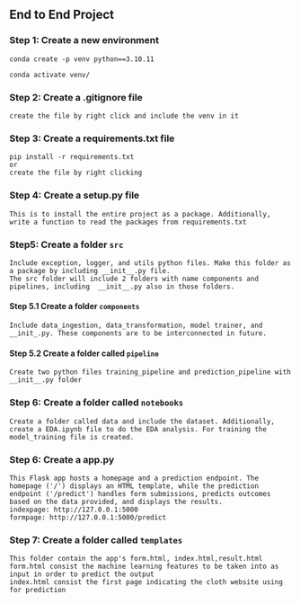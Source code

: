## End to End Project

### Step 1: Create a new environment

```
conda create -p venv python==3.10.11

conda activate venv/
```
### Step 2: Create a .gitignore file

```
create the file by right click and include the venv in it
```

### Step 3: Create a requirements.txt file 
```
pip install -r requirements.txt
or
create the file by right clicking
```

### Step 4: Create a setup.py file 
```
This is to install the entire project as a package. Additionally, write a function to read the packages from requirements.txt
```

### Step5: Create a folder `src` 
```
Include exception, logger, and utils python files. Make this folder as a package by including __init__.py file. 
The src folder will include 2 folders with name components and pipelines, including  __init__.py also in those folders.
```
#### Step 5.1 Create a folder `components`

```
Include data_ingestion, data_transformation, model trainer, and __init_.py. These components are to be interconnected in future. 
```
#### Step 5.2 Create a folder called `pipeline`
```
Create two python files training_pipeline and prediction_pipeline with __init__.py folder
``` 

### Step 6: Create a folder called `notebooks` 
```
Create a folder called data and include the dataset. Additionally, create a EDA.ipynb file to do the EDA analysis. For training the model_training file is created.
```
### Step 6: Create a app.py 
```
This Flask app hosts a homepage and a prediction endpoint. The homepage ('/') displays an HTML template, while the prediction endpoint ('/predict') handles form submissions, predicts outcomes based on the data provided, and displays the results.
indexpage: http://127.0.0.1:5000
formpage: http://127.0.0.1:5000/predict

```
### Step 7: Create a folder called `templates` 
```
This folder contain the app's form.html, index.html,result.html
form.html consist the machine learning features to be taken into as input in order to predict the output
index.html consist the first page indicating the cloth website using for prediction
```